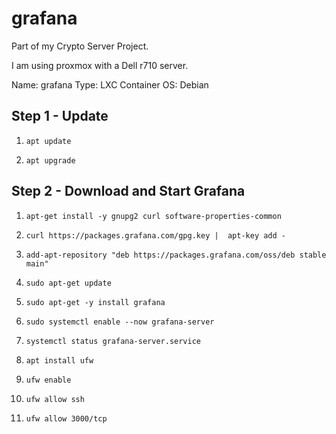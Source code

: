 # grafana
Part of my Crypto Server Project.

I am using proxmox with a Dell r710 server. 

Name: grafana
Type: LXC Container
OS: Debian 

## Step 1 - Update
1.     apt update
2.     apt upgrade
## Step 2 - Download and Start Grafana 
1.     apt-get install -y gnupg2 curl software-properties-common
2.     curl https://packages.grafana.com/gpg.key |  apt-key add -
3.     add-apt-repository "deb https://packages.grafana.com/oss/deb stable main"
4.     sudo apt-get update
5.     sudo apt-get -y install grafana
6.     sudo systemctl enable --now grafana-server
7.     systemctl status grafana-server.service
8.     apt install ufw 
9.     ufw enable
10.     ufw allow ssh
11.     ufw allow 3000/tcp